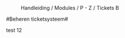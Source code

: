 <properties>
	<page>
		<title>Ticketsysteem</title>
	</page>
	<menu>
		<position>Handleiding / Modules / P - Z / Tickets</position> 
		<title>Beheren ticketsysteem</title>
	<sort>B</sort>
	</menu>
</properties>


#Beheren ticketsysteem#

test 12